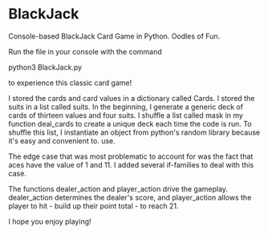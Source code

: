 # BlackJack
Console-based BlackJack Card Game in Python. Oodles of Fun.

Run the file in your console with the command

python3 BlackJack.py

to experience this classic card game!

I stored the cards and card values in a dictionary called Cards. I stored the suits in a list called suits. In the beginning, I generate a generic deck of cards of thirteen values and four suits. I shuffle a list called mask in my function deal_cards to create a unique deck each time the code is run. To shuffle this list, I instantiate an object from python's random library because it's easy and convenient to. use. 

The edge case that was most problematic to account for was the fact that aces have the value of 1 and 11. I added several if-families to deal with this case.

The functions dealer_action and player_action drive the gameplay. dealer_action determines the dealer's score, and player_action allows the player to hit - build up their point total - to reach 21. 

I hope you enjoy playing!

